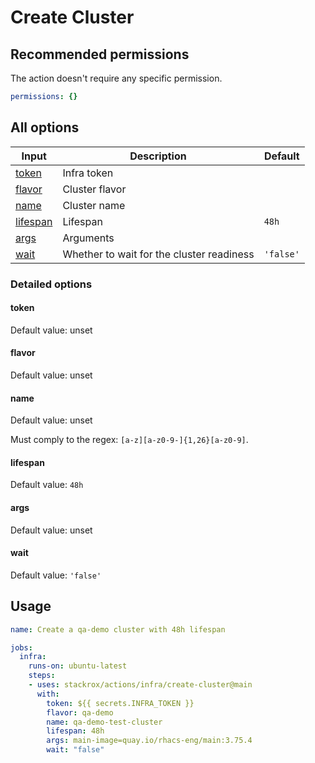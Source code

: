 # Create Cluster

## Recommended permissions

The action doesn't require any specific permission.

```yaml
permissions: {}
```

## All options

| Input                 | Description                               | Default   |
| ----------------------| ------------------------------------------| --------- |
| [token](#token)       | Infra token                               |           |
| [flavor](#flavor)     | Cluster flavor                            |           |
| [name](#name)         | Cluster name                              |           |
| [lifespan](#lifespan) | Lifespan                                  | `48h`     |
| [args](#args)         | Arguments                                 |           |
| [wait](#wait)         | Whether to wait for the cluster readiness | `'false'` |

### Detailed options

#### token

Default value: unset

#### flavor

Default value: unset

#### name

Default value: unset

Must comply to the regex: `[a-z][a-z0-9-]{1,26}[a-z0-9]`.

#### lifespan

Default value: `48h`

#### args

Default value: unset

#### wait

Default value: `'false'`

## Usage

```yaml
name: Create a qa-demo cluster with 48h lifespan

jobs:
  infra:
    runs-on: ubuntu-latest
    steps:
    - uses: stackrox/actions/infra/create-cluster@main
      with:
        token: ${{ secrets.INFRA_TOKEN }}
        flavor: qa-demo
        name: qa-demo-test-cluster
        lifespan: 48h
        args: main-image=quay.io/rhacs-eng/main:3.75.4
        wait: "false"
```

